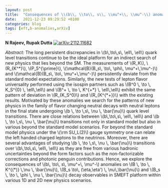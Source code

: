 ```yaml
---
layout: post
title:  "Consequences of \\(b\\, \\to\\, s\\, \\mu^+\\, \\mu^-\\) anomalies on \\(B \\, \\to \\, K^{(\*)} \\,\\nu\\, \\bar{\\nu}\\), \\(B\_s \\to\\, (\\eta,\\eta') \\, \\nu\\,\\bar{\\nu}\\) and \\(B\_s \\, \\to \\, \\phi\\, \\nu\\, \\bar{\\nu}\\) decay observables"
date:   2021-12-23 09:29:52 +0100
categories: blog
tags: [eft,b-anomalies,arXiv]
---
```


 **N Rajeev, Rupak Dutta**
[![arXiv:2112.11682](https://img.shields.io/badge/arXiv-2112.11682-00ff00)](https://arxiv.org/abs/2112.11682)

*Abstract:*
The long persistent discrepancies in \\(b\\,\\to\\,s\\, \\ell\\, \\ell\\) quark level transitions continue to be the ideal platform for an indirect search of new physics that lies beyond the SM. The measurements of \\(R\_K\\), \\(R\_{K^\*}\\), \\(P\_5^{\\prime}\\), \\(\\mathcal{B}(B\_s\\, \\to\\, \\phi\\, \\mu^+\\,\\mu^-)\\) and \\(\\mathcal{B}(B\_s\\, \\to\\, \\mu^+\\,\\mu^-)\\) persistently deviate from the standard model expectations. Similarly, the new tests of lepton flavor universality performed using the isospin partners such as \\(B^0 \\, \\to \\, K\_S^{0} \\, \\ell\\,\\ell\\) and \\(B^+ \\, \\to \\, K^{+\*} \\, \\ell\\,\\ell\\) exhibit the same pattern of deviation in \\(R\_{K\_S^0}\\) and \\(R\_{K^{\*+}}\\) with the existing results. Motivated by these anomalies we search for the patterns of new physics in the family of flavor changing neutral decays with neutral leptons in the final state undergoing \\(b \\, \\to \\,s\\, \\nu \\, \\bar{\\nu}\\) quark level transitions. There are close relations between \\(b\\,\\to\\,s\\, \\ell\\, \\ell\\) and \\(b \\, \\to \\,s\\, \\nu \\, \\bar{\\nu}\\) transitions not only in standard model but also in various beyond the standard model scenarios. For beyond the standard model physics under the \\(\\rm SU_L(2)\\) gauge symmetry one can relate the left handed charged leptons to the neutrinos. Moreover, there are several advantages of studying \\(b \\, \\to \\,s\\, \\nu \\, \\bar{\\nu}\\) transitions over \\(b\\,\\to\\,s\\, \\ell\\, \\ell\\) as they are free from various hadronic uncertainties beyond the form factors such as the non-factorizable corrections and photonic penguin contributions. Hence, we explore the consequences of \\(b\\, \\to\\, s\\, \\mu^+\\, \\mu^-\\) anomalies on \\(B \\, \\to \\, K^{(\*)} \\,\\nu \\, \\bar{\\nu}\\), \\(B_s \\to\\, (\\eta,\\eta') \\, \\nu\\,\\bar{\\nu}\\) and \\(B_s \\, \\to \\, \\phi \\, \\nu \\, \\bar{\\nu}\\) decay observables in SMEFT platform within various 1D and 2D new physics scenarios.
